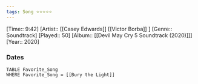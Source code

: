 ```yaml
---
tags: Song ⭐⭐⭐⭐⭐ 
---
```

[Time:: 9:42]
[Artist:: [[Casey Edwards]] [[Victor Borba]] ]
[Genre:: Soundtrack]
[Played:: 50]
[Album:: [[Devil May Cry 5 Soundtrack (2020)]]]
[Year:: 2020]
### Dates
````dataview
TABLE Favorite_Song
WHERE Favorite_Song = [[Bury the Light]]
````
